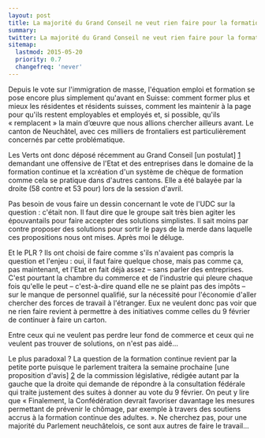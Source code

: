 ```yaml
---
layout: post
title: La majorité du Grand Conseil ne veut rien faire pour la formation continue
summary: 
twitter: La majorité du Grand Conseil ne veut rien faire pour la formation continue
sitemap:
  lastmod: 2015-05-20
  priority: 0.7
  changefreq: 'never'
---
```


Depuis le vote sur l'immigration de masse, l'équation emploi et formation se pose encore plus simplement qu'avant en Suisse: comment former plus et mieux les résidentes et résidents suisses, 
comment les maintenir à la page pour qu'ils restent employables et employés et, si possible, qu'ils « remplacent » la main d’œuvre que nous allions chercher ailleurs avant. Le canton de Neuchâtel, 
avec ces milliers de frontaliers est particulièrement concernés par cette problématique.

Les Verts ont donc déposé récemment au Grand Conseil [un postulat] [1] demandant une offensive de l'Etat et des entreprises dans le domaine de la formation continue et la xcréation d'un système de chèque de formation 
comme cela se pratique dans d'autres cantons. Elle a été balayée par la droite (58 contre et 53 pour) lors de la session d'avril.

Pas besoin de vous faire un dessin concernant le vote de l'UDC sur la question : c'était non. Il faut dire que le groupe sait très bien agiter les épouvantails pour faire 
accepter des solutions simplistes. Il sait moins par contre proposer des solutions pour sortir le pays de la merde dans laquelle ces propositions nous ont mises. Après moi le déluge.

Et le PLR ? Ils ont choisi de faire comme s'ils n'avaient pas compris la question et l'enjeu : oui, il faut faire quelque chose, mais pas comme ça, pas maintenant, et l'Etat en fait déjà 
assez – sans parler des entreprises. C'est pourtant la chambre du commerce et de l'industrie qui pleure chaque fois qu'elle le peut – c'est-à-dire quand elle ne se plaint pas des impôts – sur 
le manque de personnel qualifié, sur la nécessité pour l'économie d'aller chercher des forces de travail à l'étranger. Eux ne veulent donc pas voir que ne rien faire revient à permettre à 
des initiatives comme celles du 9 février de continuer à faire un carton.

Entre ceux qui ne veulent pas perdre leur fond de commerce et ceux qui ne veulent pas trouver de solutions, on n'est pas aidé…

Le plus paradoxal ? La question de la formation continue revient par la petite porte puisque le parlement traitera la semaine prochaine [une proposition d'avis] [2] de la 
commission législative, rédigée autant par la gauche que la droite qui demande de répondre à la consultation fédérale qui traite justement des suites à donner au vote du 9 février. On peut y lire que « Finalement, 
la Confédération devrait favoriser davantage les mesures permettant de prévenir le chômage, par exemple à travers des soutiens accrus à la formation continue des adultes. ». Ne cherchez pas, pour une majorité 
du Parlement neuchâtelois, ce sont aux autres de faire le travail...

[1]: http://www.ne.ch/autorites/GC/objets/Documents/Postulats/2015/15116.pdf
[2]: http://www.ne.ch/autorites/GC/objets/Documents/PropositionsAvis/2015/15143.pdf
